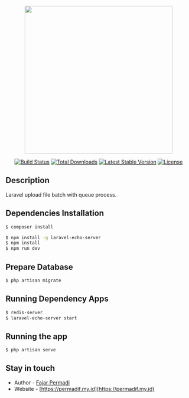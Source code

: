 <p align="center"><a href="https://laravel.com" target="_blank"><img src="https://raw.githubusercontent.com/laravel/art/master/logo-lockup/5%20SVG/2%20CMYK/1%20Full%20Color/laravel-logolockup-cmyk-red.svg" width="400"></a></p>

<p align="center">
<a href="https://travis-ci.org/laravel/framework"><img src="https://travis-ci.org/laravel/framework.svg" alt="Build Status"></a>
<a href="https://packagist.org/packages/laravel/framework"><img src="https://img.shields.io/packagist/dt/laravel/framework" alt="Total Downloads"></a>
<a href="https://packagist.org/packages/laravel/framework"><img src="https://img.shields.io/packagist/v/laravel/framework" alt="Latest Stable Version"></a>
<a href="https://packagist.org/packages/laravel/framework"><img src="https://img.shields.io/packagist/l/laravel/framework" alt="License"></a>
</p>

## Description

Laravel upload file batch with queue process.

## Dependencies Installation

```bash
$ composer install

$ npm install -g laravel-echo-server
$ npm install
$ npm run dev
```

## Prepare Database

```bash
$ php artisan migrate

```

## Running Dependency Apps 

```bash
$ redis-server
$ laravel-echo-server start

```
## Running the app

```bash
$ php artisan serve

```

## Stay in touch

- Author - [Fajar Permadi](https://www.linkedin.com/in/fajar-permadi-78826117b)
- Website - [https://permadif.my.id](https://permadif.my.id)

